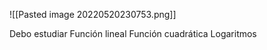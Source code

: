 ![[Pasted image 20220520230753.png]]


Debo estudiar 
Función lineal
Función cuadrática
Logaritmos 
